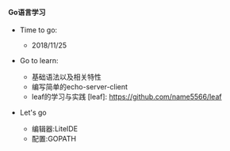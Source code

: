 
#### Go语言学习 

* Time to go:
	- 2018/11/25

* Go to learn:
	- 基础语法以及相关特性
	- 编写简单的echo-server-client
	- leaf的学习与实践 [leaf]: https://github.com/name5566/leaf
	
* Let's go
	- 编辑器:LiteIDE
	- 配置:GOPATH
